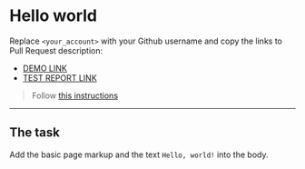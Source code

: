 # Hello world
Replace `<your_account>` with your Github username and copy the links to Pull Request description:
- [DEMO LINK](https://PaulMaistrenko.github.io/layout_hello-world/)
- [TEST REPORT LINK](https://PaulMaistrenko.github.io/layout_hello-world/report/html_report/)

> Follow [this instructions](https://mate-academy.github.io/layout_task-guideline/#how-to-solve-the-layout-tasks-on-github)
___

## The task
Add the basic page markup and the text `Hello, world!` into the body.
